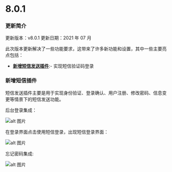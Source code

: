 # 8.0.1

### 更新简介

更新版本：v8.0.1 更新日期：2021 年 07 月

此次版本更新解决了一些功能要求，这带来了许多新功能和设置，其中一些主要亮点包括：

* **[新增短信发送插件](#note)**:- 实现短信验证码登录

### <span id="note">新增短信插件</span>

短信发送插件主要是用于实现身份验证、登录确认、用户注册、修改密码、信息变更等情景下的短信发送功能。

后台登录集成：

![alt 图片](/assets/img/plugin/note/20210803143809.png)

在登录界面点击使用短信登录，出现短信登录界面： 

![alt 图片](/assets/img/plugin/note/20210803144058.png)

忘记密码集成:

![alt 图片](/assets/img/plugin/note/20210803144308.png)
